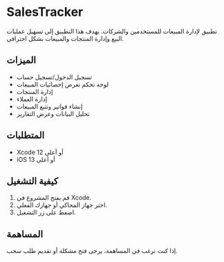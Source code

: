 
# SalesTracker

تطبيق لإدارة المبيعات للمستخدمين والشركات. يهدف هذا التطبيق إلى تسهيل عمليات البيع وإدارة المنتجات والمبيعات بشكل احترافي.

## الميزات

- تسجيل الدخول/تسجيل حساب
- لوحة تحكم تعرض إحصائيات المبيعات
- إدارة المنتجات
- إدارة العملاء
- إنشاء فواتير وتتبع المبيعات
- تحليل البيانات وعرض التقارير

## المتطلبات

- Xcode 12 أو أعلى
- iOS 13 أو أعلى

## كيفية التشغيل

1. قم بفتح المشروع في Xcode.
2. اختر جهاز المحاكي أو جهازك الفعلي.
3. اضغط على زر التشغيل.

## المساهمة

إذا كنت ترغب في المساهمة، يرجى فتح مشكلة أو تقديم طلب سحب.
